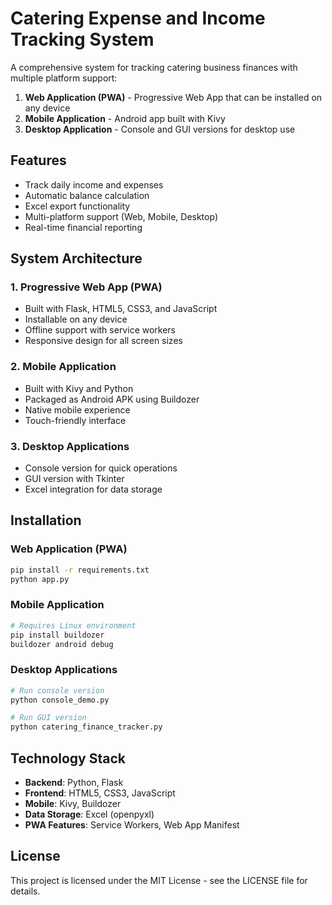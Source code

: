 # Catering Expense and Income Tracking System

A comprehensive system for tracking catering business finances with multiple platform support:

1. **Web Application (PWA)** - Progressive Web App that can be installed on any device
2. **Mobile Application** - Android app built with Kivy
3. **Desktop Application** - Console and GUI versions for desktop use

## Features

- Track daily income and expenses
- Automatic balance calculation
- Excel export functionality
- Multi-platform support (Web, Mobile, Desktop)
- Real-time financial reporting

## System Architecture

### 1. Progressive Web App (PWA)
- Built with Flask, HTML5, CSS3, and JavaScript
- Installable on any device
- Offline support with service workers
- Responsive design for all screen sizes

### 2. Mobile Application
- Built with Kivy and Python
- Packaged as Android APK using Buildozer
- Native mobile experience
- Touch-friendly interface

### 3. Desktop Applications
- Console version for quick operations
- GUI version with Tkinter
- Excel integration for data storage

## Installation

### Web Application (PWA)
```bash
pip install -r requirements.txt
python app.py
```

### Mobile Application
```bash
# Requires Linux environment
pip install buildozer
buildozer android debug
```

### Desktop Applications
```bash
# Run console version
python console_demo.py

# Run GUI version
python catering_finance_tracker.py
```

## Technology Stack

- **Backend**: Python, Flask
- **Frontend**: HTML5, CSS3, JavaScript
- **Mobile**: Kivy, Buildozer
- **Data Storage**: Excel (openpyxl)
- **PWA Features**: Service Workers, Web App Manifest

## License

This project is licensed under the MIT License - see the LICENSE file for details.